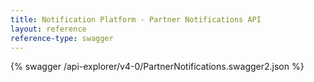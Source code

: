 ```yaml
---
title: Notification Platform - Partner Notifications API
layout: reference
reference-type: swagger
---
```




{% swagger /api-explorer/v4-0/PartnerNotifications.swagger2.json %}
